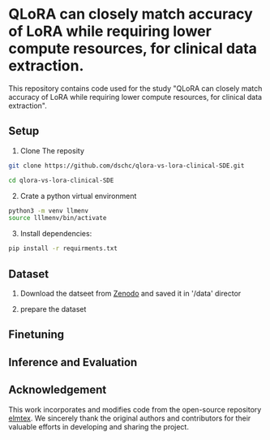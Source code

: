 # QLoRA can closely match accuracy of LoRA while requiring lower compute resources, for clinical data extraction.

This repository contains code used for the study "QLoRA can closely match accuracy of LoRA while requiring lower compute resources, for clinical data extraction". 

## Setup 
1. Clone The reposity 
```bash
git clone https://github.com/dschc/qlora-vs-lora-clinical-SDE.git 

cd qlora-vs-lora-clinical-SDE 

```

2. Crate a python virtual environment 
```bash 
python3 -m venv llmenv 
source lllmenv/bin/activate
```

3. Install dependencies: 
```bash 
pip install -r requirments.txt
```

## Dataset 

1. Download the datseet from [Zenodo](https://zenodo.org/records/14793810) and saved it in '/data' director 

2. prepare the dataset 

## Finetuning 

## Inference and Evaluation 


## Acknowledgement
This work incorporates and modifies code from the open-source repository [elmtex](https://gitlab.cc-asp.fraunhofer.de/health-open/elmtex). We sincerely thank the original authors and contributors for their valuable efforts in developing and sharing the project.